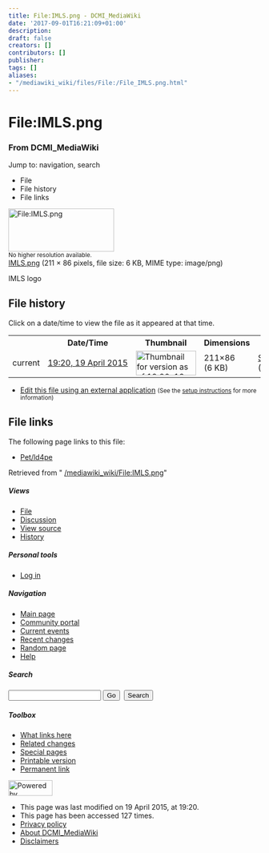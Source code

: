 ```yaml
---
title: File:IMLS.png - DCMI_MediaWiki
date: '2017-09-01T16:21:09+01:00'
description: 
draft: false
creators: []
contributors: []
publisher: 
tags: []
aliases:
- "/mediawiki_wiki/files/File:/File_IMLS.png.html"
---
```


<a id="top"></a>
# File:IMLS.png

### From DCMI\_MediaWiki

Jump to: navigation, search
<!-- start content -->
- File
- File history
- File links

 [<img alt="File:IMLS.png" src="/images/4/4e/IMLS.png" width="211" height="86">](/mediawiki_wiki/files/IMLS.png)  
<small>No higher resolution available.</small>  
 [IMLS.png](/images/4/4e/IMLS.png)‎ (211 × 86 pixels, file size: 6 KB, MIME type: image/png)

IMLS logo

<!-- 
NewPP limit report
Preprocessor node count: 1/1000000
Post-expand include size: 0/2097152 bytes
Template argument size: 0/2097152 bytes
Expensive parser function count: 0/100
-->
## File history

Click on a date/time to view the file as it appeared at that time.

<table class="wikitable filehistory">
  <tr>
    <td></td>
    <th>Date/Time</th>
    <th>Thumbnail</th>
    <th>Dimensions</th>
    <th>User</th>
    <th>Comment</th>
  </tr>
  <tr>
    <td>current</td>
    <td class="filehistory-selected" style="white-space: nowrap;"><a href="/mediawiki_wiki/files/IMLS.png">19:20, 19 April 2015</a></td>
    <td><a href="/images/4/4e/IMLS.png"><img alt="Thumbnail for version as of 19:20, 19 April 2015" src="/images/4/4e/IMLS.png" width="120" height="49"></a></td>
    <td>211×86 <span style="white-space: nowrap;">(6 KB)</span>
    </td>
    <td>
      <a href="/index.php?title=User:StuartSutton&amp;action=edit&amp;redlink=1" class="new mw-userlink" title="User:StuartSutton (page does not exist)">StuartSutton</a> <span style="white-space: nowrap;"> <span class="mw-usertoollinks">(<a href="/index.php?title=User_talk:StuartSutton&amp;action=edit&amp;redlink=1" class="new" title="User talk:StuartSutton (page does not exist)">Talk</a> | <a href="/index.php/Special:Contributions/StuartSutton" title="Special:Contributions/StuartSutton">contribs</a>)</span></span>
    </td>
    <td> <span class="comment">(IMLS logo)</span>
    </td>
  </tr>
</table>

  

- [Edit this file using an external application](/index.php?title=File:IMLS.png&action=edit&externaledit=true&mode=file "File:IMLS.png") <small>(See the <a href="http://www.mediawiki.org/wiki/Manual:External_editors" class="external text" rel="nofollow">setup instructions</a> for more information)</small>

## File links

The following page links to this file:

- [Pet/ld4pe](/index.php/Pet/ld4pe "Pet/ld4pe")

Retrieved from " [/mediawiki_wiki/File:IMLS.png](/mediawiki_wiki/files/File:/File:IMLS.png.html)"

<!-- end content -->

##### Views

- [File](/mediawiki_wiki/files/File:/File:IMLS.png.html)
- [Discussion](/index.php?title=File_talk:IMLS.png&action=edit&redlink=1 "Discussion about the content page [t]")
- [View source](/index.php?title=File:IMLS.png&action=edit "This page is protected.
You can view its source [e]")
- [History](/index.php?title=File:IMLS.png&action=history "Past revisions of this page [h]")

##### Personal tools

- [Log in](/index.php?title=Special:UserLogin&returnto=File:IMLS.png "You are encouraged to log in; however, it is not mandatory [o]")

<script type="text/javascript"> if (window.isMSIE55) fixalpha(); </script>

##### Navigation

- [Main page](/index.php/Main_Page "Visit the main page [z]")
- [Community portal](/index.php/DCMI_MediaWiki:Community_portal "About the project, what you can do, where to find things")
- [Current events](/index.php/DCMI_MediaWiki:Current_events "Find background information on current events")
- [Recent changes](/index.php/Special:RecentChanges "The list of recent changes in the wiki [r]")
- [Random page](/index.php/Special:Random "Load a random page [x]")
- [Help](/index.php/Help:Contents "The place to find out")

##### <label for="searchInput">Search</label>

<form action="/index.php" id="searchform">
				<input type="hidden" name="title" value="Special:Search">
				<input id="searchInput" title="Search DCMI_MediaWiki" accesskey="f" type="search" name="search">
				<input type="submit" name="go" class="searchButton" id="searchGoButton" value="Go" title="Go to a page with this exact name if exists"> 
				<input type="submit" name="fulltext" class="searchButton" id="mw-searchButton" value="Search" title="Search the pages for this text">
			</form>

##### Toolbox

- [What links here](/index.php/Special:WhatLinksHere/File:IMLS.png "List of all wiki pages that link here [j]")
- [Related changes](/index.php/Special:RecentChangesLinked/File:IMLS.png "Recent changes in pages linked from this page [k]")
- [Special pages](/index.php/Special:SpecialPages "List of all special pages [q]")
- [Printable version](/index.php?title=File:IMLS.png&printable=yes "Printable version of this page [p]")
- [Permanent link](/index.php?title=File:IMLS.png&oldid=9513 "Permanent link to this revision of the page")

<!-- end of the left (by default at least) column -->

 [<img src="/skins/common/images/poweredby_mediawiki_88x31.png" height="31" width="88" alt="Powered by MediaWiki">](http://www.mediawiki.org/)

- This page was last modified on 19 April 2015, at 19:20.
- This page has been accessed 127 times.
- [Privacy policy](/index.php/DCMI_MediaWiki:Privacy_policy "DCMI MediaWiki:Privacy policy")
- [About DCMI\_MediaWiki](/index.php/DCMI_MediaWiki:About "DCMI MediaWiki:About")
- [Disclaimers](/index.php/DCMI_MediaWiki:General_disclaimer "DCMI MediaWiki:General disclaimer")

<script>if (window.runOnloadHook) runOnloadHook();</script><!-- Served in 0.446 secs. -->
